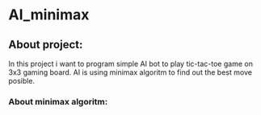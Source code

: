 <h1 text="center";>AI_minimax</h1> 

## About project:
In this project i want to program simple AI bot to play tic-tac-toe game on 3x3 gaming board.
AI is using minimax algoritm to find out the best move posible. 

### About minimax algoritm:
